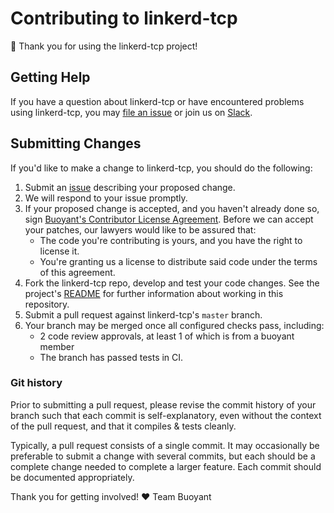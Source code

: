 # Contributing to linkerd-tcp #

:balloon: Thank you for using the linkerd-tcp project!

## Getting Help ##

If you have a question about linkerd-tcp or have encountered problems
using linkerd-tcp, you may [file an issue][issue] or join us on
[Slack][slack].

## Submitting Changes ##

If you'd like to make a change to linkerd-tcp, you should do the
following:

1. Submit an [issue][issue] describing your proposed change.
2. We will respond to your issue promptly.
3. If your proposed change is accepted, and you haven't already done
so, sign [Buoyant's Contributor License Agreement][cla].  Before we
can accept your patches, our lawyers would like to be assured that:
    - The code you're contributing is yours, and you have the right to
    license it.
    - You're granting us a license to distribute said code under the
    terms of this agreement.
4. Fork the linkerd-tcp repo, develop and test your code
changes. See the project's [README](README.md) for further information
about working in this repository.
5. Submit a pull request against linkerd-tcp's `master` branch.
6. Your branch may be merged once all configured checks pass,
including:
    - 2 code review approvals, at least 1 of which is from a buoyant member
    - The branch has passed tests in CI.

### Git history ###

Prior to submitting a pull request, please revise the commit history
of your branch such that each commit is self-explanatory, even without
the context of the pull request, and that it compiles & tests
cleanly.

Typically, a pull request consists of a single commit.  It may
occasionally be preferable to submit a change with several commits,
but each should be a complete change needed to complete a larger
feature.  Each commit should be documented appropriately.

Thank you for getting involved!
:heart: Team Buoyant

[cla]: https://buoyant.io/cla/
[issue]: https://github.com/linkerd/linkerd-tcp/issues/new
[slack]: http://slack.linkerd.io/

